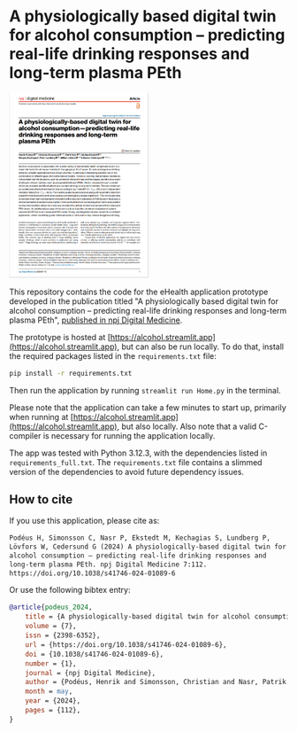 # A physiologically based digital twin for alcohol consumption – predicting real-life drinking responses and long-term plasma PEth

<a href="https://doi.org/10.1038/s41746-024-01089-6">
	<img src="./article-frontpage.png" alt="article-frontpage" width="50%">
</a>

This repository contains the code for the eHealth application prototype developed in the publication titled \"A physiologically based digital twin for alcohol consumption – predicting real-life drinking responses and long-term plasma PEth\", [published in npj Digital Medicine](https://doi.org/10.1038/s41746-024-01089-6).

The prototype is hosted at [https://alcohol.streamlit.app](https://alcohol.streamlit.app), but can also be run locally. To do that, install the required packages listed in the `requirements.txt` file: 

```bash
pip install -r requirements.txt
```

Then run the application by running `streamlit run Home.py` in the terminal. 

Please note that the application can take a few minutes to start up, primarily when running at [https://alcohol.streamlit.app](https://alcohol.streamlit.app), but also locally. Also note that a valid C-compiler is necessary for running the application locally.

The app was tested with Python 3.12.3, with the dependencies listed in `requirements_full.txt`. The `requirements.txt` file contains a slimmed version of the dependencies to avoid future dependency issues. 

## How to cite

If you use this application, please cite as:

```text
Podéus H, Simonsson C, Nasr P, Ekstedt M, Kechagias S, Lundberg P, Lövfors W, Cedersund G (2024) A physiologically-based digital twin for alcohol consumption — predicting real-life drinking responses and long-term plasma PEth. npj Digital Medicine 7:112. https://doi.org/10.1038/s41746-024-01089-6
```

Or use the following bibtex entry:

```bibtex
@article{podeus_2024,
	title = {A physiologically-based digital twin for alcohol consumption — predicting real-life drinking responses and long-term plasma {PEth}},
	volume = {7},
	issn = {2398-6352},
	url = {https://doi.org/10.1038/s41746-024-01089-6},
	doi = {10.1038/s41746-024-01089-6},
	number = {1},
	journal = {npj Digital Medicine},
	author = {Podéus, Henrik and Simonsson, Christian and Nasr, Patrik and Ekstedt, Mattias and Kechagias, Stergios and Lundberg, Peter and Lövfors, William and Cedersund, Gunnar},
	month = may,
	year = {2024},
	pages = {112},
}
```
